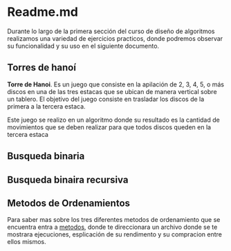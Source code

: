 # Readme.md

Durante lo largo de la primera sección del curso de diseño de algoritmos realizamos una variedad de ejercicios practicos, donde podremos observar su funcionalidad y su uso en el siguiente documento.

## Torres de hanoí

 **Torre de Hanoi**. Es un juego que consiste en la apilación de 2, 3, 4, 5, o más discos en una de las tres estacas que se ubican de manera vertical sobre un tablero. El objetivo del juego consiste en trasladar los discos de la primera a la tercera estaca.

Este juego se realizo en un algoritmo donde su resultado es la cantidad de movimientos que se deben realizar para que todos discos queden en la tercera estaca 

## Busqueda binaria 

## Busqueda binaira recursiva 

## Metodos de Ordenamientos 

Para saber mas sobre los tres diferentes metodos de ordenamiento que se encuentra entra a [metodos](https://docs.google.com/document/d/1C0SSsjw4EG98UcNvAg_VX9INFOgLeptRCRRDbcmVBpc/edit), donde te direccionara un archivo donde se te mostrara ejecuciones, esplicación de su rendimento y su compracion entre ellos mismos.



